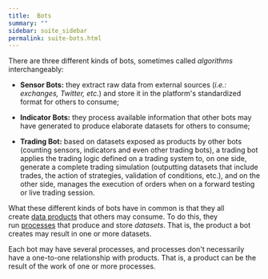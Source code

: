 ```yaml
---
title:  Bots
summary: ""
sidebar: suite_sidebar
permalink: suite-bots.html
---
```


There are three different kinds of bots, sometimes called *algorithms* interchangeably:

* **Sensor Bots:** they extract raw data from external sources (*i.e.: exchanges, Twitter, etc.*) and store it in the platform's standardized format for others to consume;

* **Indicator Bots:** they process available information that other bots may have generated to produce elaborate datasets for others to consume;

* **Trading Bot:** based on datasets exposed as products by other bots (counting sensors, indicators and even other trading bots), a trading bot applies the trading logic defined on a trading system to, on one side, generate a complete trading simulation (outputting datasets that include trades, the action of strategies, validation of conditions, etc.), and on the other side, manages the execution of orders when on a forward testing or live trading session.

What these different kinds of bots have in common is that they all create <a href="" data-toggle="tooltip" data-original-title="{{site.data.concepts.data_product}}">data products</a> that others may consume. To do this, they run <a href="" data-toggle="tooltip" data-original-title="{{site.data.concepts.process}}">processes</a> that produce and store *datasets*. That is, the product a bot creates may result in one or more datasets.

Each bot may have several processes, and processes don't necessarily have a one-to-one relationship with products. That is, a product can be the result of the work of one or more processes.

